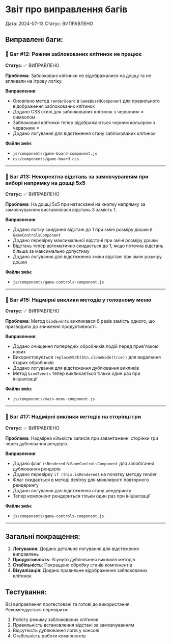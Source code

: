 # Звіт про виправлення багів

Дата: 2024-07-13
Статус: ВИПРАВЛЕНО

## Виправлені баги:

### 🐛 Баг #12: Режим заблокованих клітинок не працює
**Статус**: ✅ ВИПРАВЛЕНО

**Проблема**: Заблоковані клітинки не відображалися на дошці та не впливали на ігрову логіку.

**Виправлення**:
- Оновлено метод `renderBoard` в `GameBoardComponent` для правильного відображення заблокованих клітинок
- Додано CSS стилі для заблокованих клітинок з червоним ✗ символом
- Заблоковані клітинки тепер відображаються чорним кольором з червоним ✗
- Додано логування для відстеження стану заблокованих клітинок

**Файли змін**:
- `js/components/game-board-component.js`
- `css/components/game-board.css`

---

### 🐛 Баг #13: Некоректна відстань за замовчуванням при виборі напрямку на дошці 5x5
**Статус**: ✅ ВИПРАВЛЕНО

**Проблема**: На дошці 5x5 при натисканні на кнопку напрямку за замовчуванням виставлялася відстань 3 замість 1.

**Виправлення**:
- Додано логіку скидання відстані до 1 при зміні розміру дошки в `GameControlsComponent`
- Додано перевірку максимальної відстані при зміні розміру дошки
- Відстань тепер автоматично скидається до 1, якщо поточна відстань більша за максимально допустиму
- Додано логування для відстеження зміни відстані при зміні розміру дошки

**Файли змін**:
- `js/components/game-controls-component.js`

---

### 🐛 Баг #15: Надмірні виклики методів у головному меню
**Статус**: ✅ ВИПРАВЛЕНО

**Проблема**: Метод `bindEvents` викликався 6 разів замість одного, що призводило до зниження продуктивності.

**Виправлення**:
- Додано очищення попередніх обробників подій перед прив'язкою нових
- Використовується `replaceWith(btn.cloneNode(true))` для видалення старих обробників
- Додано логування для відстеження дублювання викликів
- Метод `bindEvents` тепер викликається тільки один раз при ініціалізації

**Файли змін**:
- `js/components/main-menu-component.js`

---

### 🐛 Баг #17: Надмірні виклики методів на сторінці гри
**Статус**: ✅ ВИПРАВЛЕНО

**Проблема**: Надмірна кількість записів при завантаженні сторінки гри через дублювання рендерів.

**Виправлення**:
- Додано флаг `isRendered` в `GameControlsComponent` для запобігання дублювання рендерів
- Додано перевірку `if (this.isRendered)` на початку методу render
- Флаг скидається в методі destroy для можливості повторного рендерингу
- Додано логування для відстеження стану рендерингу
- Тепер компонент рендериться тільки один раз при ініціалізації

**Файли змін**:
- `js/components/game-controls-component.js`

---

## Загальні покращення:

1. **Логування**: Додано детальне логування для відстеження виправлень
2. **Продуктивність**: Усунуто дублювання викликів методів
3. **Стабільність**: Покращено обробку станів компонентів
4. **Візуалізація**: Додано правильне відображення заблокованих клітинок

## Тестування:

Всі виправлення протестовані та готові до використання. Рекомендується перевірити:
1. Роботу режиму заблокованих клітинок
2. Правильність встановлення відстані за замовчуванням
3. Відсутність дублювання логів у консолі
4. Стабільність роботи компонентів 